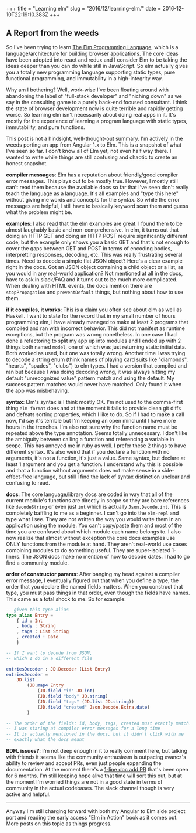 +++
title = "Learning elm"
slug = "2016/12/learning-elm/"
date = 2016-12-10T22:19:10.383Z
+++
## A Report from the weeds

So I've been trying to learn [The Elm Programming Language](http://elm-lang.org/), which is a language/architecture for building browser applications. The core ideas have been adopted into react and redux and I consider Elm to be taking the ideas deeper than you can do while still in JavaScript. So elm actually gives you a totally new programming language supporting static types, pure functional programming, and immutability in a high-integrity way.

Why am I bothering? Well, work-wise I've been floating around with abandoning the label of "full-stack developer" and "niching down" as we say in the consulting game to a purely back-end focused consultant. I think the state of browser development now is quite terrible and rapidly getting worse. So learning elm isn't necessarily about doing real apps in it. It's mostly for the experience of learning a program language with static types, immutability, and pure functions.

This post is not a hindsight, well-thought-out summary. I'm actively in the weeds porting an app from Angular 1.x to Elm. This is a snapshot of what I've seen so far. I don't know all of Elm yet, not even half way there. I wanted to write while things are still confusing and chaotic to create an honest snapshot.

**compiler messages**: Elm has a reputation about friendly/good compiler error messages. This plays out to be mostly true. However, I mostly still can't read them because the available docs so far that I've seen don't really teach the language as a language. It's all examples and "type this here" without giving me words and concepts for the syntax. So while the error messages are helpful, I still have to basically keyword scan them and guess what the problem might be.

**examples**: I also read that the elm examples are great. I found them to be almost laughably basic and non-comprehensive. In elm, it turns out that doing an HTTP GET and doing an HTTP POST require significantly different code, but the example only shows you a basic GET and that's not enough to cover the gaps between GET and POST in terms of encoding bodies, interpretting responses, decoding, etc. This was really frustrating several times. Need to decode a simple flat JSON object? Here's a clear example right in the docs. Got an JSON object containing a child object or a list, as you would in any real-world application? Not mentioned at all in the docs, have to ask in slack/FAQ and it turns out to be much more complicated. When dealing with HTML events, the docs mention there are `stopPropagation` and `preventDefault` things, but nothing about how to use them.

**if it compiles, it works**: This is a claim you often see about elm as well as Haskell. I want to state for the record that in my small number of hours programming elm, I have already managed to make at least 2 programs that compiled and ran with incorrect behavior. This did not manifest as runtime exceptions, but the program was wrong nonetheless. In one case I had done a refactoring to split my app up into modules and I ended up with 2 things both named `model`, one of which was just returning static initial data. Both worked as used, but one was totally wrong. Another time I was trying to decode a string enum (think names of playing card suits like "diamonds", "hearts", "spades", "clubs") to elm types. I had a version that compiled and ran but because I was doing decoding wrong, it was always hitting my default "unrecognized value" pattern match and using the default. My success pattern matches would never have matched. Only found it when the app was misbehaving.

**syntax**: Elm's syntax is I think mostly OK. I'm not used to the comma-first thing `elm-format` does and at the moment it fails to provide clean git diffs and defeats sorting properties, which I like to do. So if I had to make a call now, I'd say it's terrible but I'm keeping an open mind until I have more hours in the trenches. I'm also not sure why the function name must be repeated above the type annotation. Seems totally unnecessary. I don't like the ambiguity between calling a function and referencing a variable in scope. This has annoyed me in ruby as well. I prefer these 2 things to have different syntax. It's also weird that if you declare a function with no arguments, it's not a function, it's just a value. Same syntax, but declare at least 1 argument and you get a function. I understand why this is possible and that a function without arguments does not make sense in a side-effect-free language, but still I find the lack of syntax distinction unclear and confusing to read.

**docs**: The core language/library docs are coded in way that all of the current module's functions are directly in scope so they are bare references like `decodeString` or even just `int` which is actually `Json.Decode.int`. This is completely baffling to me as a beginner. I can't go into the `elm-repl` and type what I see. They are not written the way you would write them in an application using the module. You can't copy/paste them and most of the time you are confused about which module each name belongs to. I also now realize that almost without exception the core docs examples use ONLY functions from the module at hand. They aren't real-world use cases combining modules to do something useful. They are super-isolated 1-liners. The JSON docs make no mention of how to decode dates. I had to go find a community module.

**order of constructor params**: After banging my head against a compiler error message, I eventually figured out that when you define a type, the order that you declare the named fields matters. When you construct that type, you must pass things in that order, even though the fields have names. This came as a total shock to me. So for example:

```elm
-- given this type alias
type alias Entry =
    { id : Int
    , body : String
    , tags : List String
    , created : Date
    }

-- If I want to decode from JSON,
-- which I do in a different file

entriesDecoder : JD.Decoder (List Entry)
entriesDecoder =
    JD.list
        (JD.map4 Entry
            (JD.field "id" JD.int)
            (JD.field "body" JD.string)
            (JD.field "tags" (JD.list JD.string))
            (JD.field "created" Json.Decode.Extra.date)
        )

-- The order of the fields: id, body, tags, created must exactly match!
-- I was staring at compiler error messages for a long time
-- It is actually mentioned in the docs, but it didn't click with me
-- exactly what the docs meant
```

**BDFL issues?**: I'm not deep enough in it to really comment here, but talking with friends it seems like the community enthusiasm is outpacing evancz's ability to review and accept PRs, even just people expanding the documentation. At the moment there's a [1-line doc add PR](https://github.com/elm-lang/elm-lang.org/pull/597) that's been open for 6 months. I'm still keeping hope alive that time will sort this out, but at the moment I'm worried things are not in a good state in terms of community in the actual codebases. The slack channel though is very active and helpful.

----
Anyway I'm still charging forward with both my Angular to Elm side project port and reading the early access "Elm in Action" book as it comes out. More posts on this topic as things progress.
